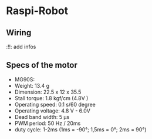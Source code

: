 # Raspi-Robot

## Wiring

::bangbang:: add infos

## Specs of the motor

- MG90S:
 - Weight: 13.4 g
 - Dimension: 22.5 x 12 x 35.5
 - Stall torque: 1.8 kgf/cm (4.8V )
 - Operating speed: 0.1 s/60 degree
 - Operating voltage: 4.8 V - 6.0V
 - Dead band width: 5 μs
 - PWM period: 50 Hz / 20ms
 - duty cycle: 1-2ms (1ms = -90°; 1,5ms = 0°; 2ms = 90°)
